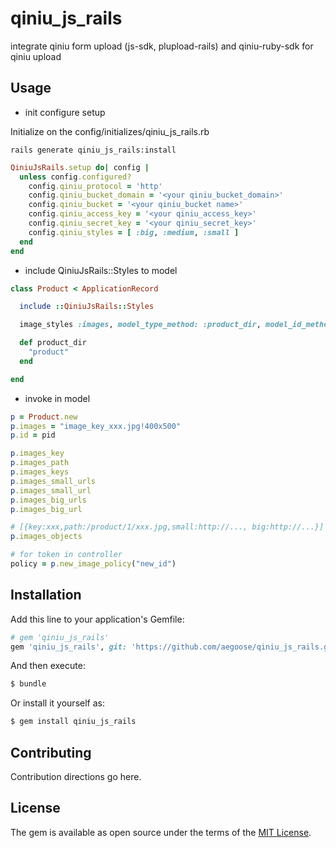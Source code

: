 # qiniu_js_rails
integrate qiniu form upload (js-sdk, plupload-rails) and qiniu-ruby-sdk for qiniu upload

## Usage

- init configure setup

Initialize on the config/initializes/qiniu_js_rails.rb

```shell
rails generate qiniu_js_rails:install
```

```ruby
QiniuJsRails.setup do| config |
  unless config.configured?
    config.qiniu_protocol = 'http'
    config.qiniu_bucket_domain = '<your qiniu_bucket_domain>'
    config.qiniu_bucket = '<your qiniu_bucket name>'
    config.qiniu_access_key = '<your qiniu_access_key>'
    config.qiniu_secret_key = '<your qiniu_secret_key>'
    config.qiniu_styles = [ :big, :medium, :small ]
  end
end
```

- include QiniuJsRails::Styles to model

```ruby
class Product < ApplicationRecord

  include ::QiniuJsRails::Styles

  image_styles :images, model_type_method: :product_dir, model_id_method: :id

  def product_dir
    "product"
  end

end

```

- invoke in model
```ruby
p = Product.new
p.images = "image_key_xxx.jpg!400x500"
p.id = pid

p.images_key
p.images_path
p.images_keys
p.images_small_urls
p.images_small_url
p.images_big_urls
p.images_big_url

# [{key:xxx,path:/product/1/xxx.jpg,small:http://..., big:http://...}]
p.images_objects

# for token in controller
policy = p.new_image_policy("new_id")
```


## Installation
Add this line to your application's Gemfile:

```ruby
# gem 'qiniu_js_rails'
gem 'qiniu_js_rails', git: 'https://github.com/aegoose/qiniu_js_rails.git'
```

And then execute:
```bash
$ bundle
```

Or install it yourself as:
```bash
$ gem install qiniu_js_rails
```

## Contributing
Contribution directions go here.

## License
The gem is available as open source under the terms of the [MIT License](http://opensource.org/licenses/MIT).
